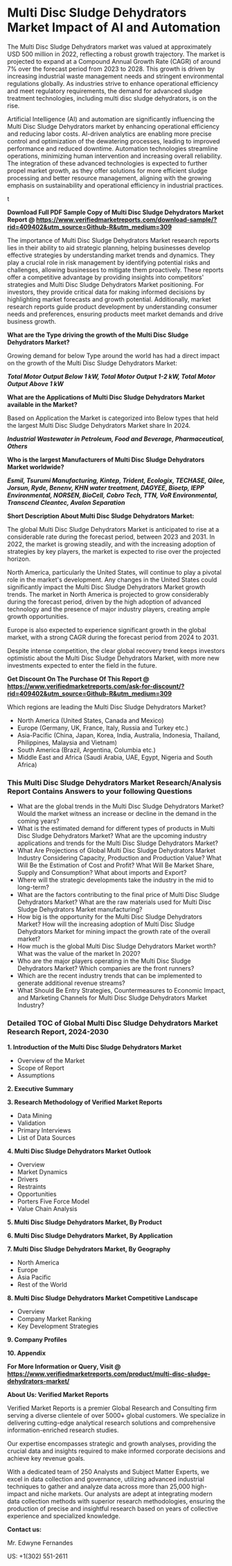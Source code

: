 <meta name="title" content="Global Multi Disc Sludge Dehydrators Market Impact of AI and Automation"><meta name="description" content="The Multi Disc Sludge Dehydrators market was valued at approximately USD 500 million in 2022, reflecting a robust growth trajectory. The market is projected to expand "><meta name="title" content="Multi Disc Sludge Dehydrators Market Size, Share, Scope, Trends, Growth, Opportunities, Analysis, Forecast"><h1>Multi Disc Sludge Dehydrators Market Impact of AI and Automation</h1><p>The Multi Disc Sludge Dehydrators market was valued at approximately USD 500 million in 2022, reflecting a robust growth trajectory. The market is projected to expand at a Compound Annual Growth Rate (CAGR) of around 7% over the forecast period from 2023 to 2028. This growth is driven by increasing industrial waste management needs and stringent environmental regulations globally. As industries strive to enhance operational efficiency and meet regulatory requirements, the demand for advanced sludge treatment technologies, including multi disc sludge dehydrators, is on the rise.</p><p>Artificial Intelligence (AI) and automation are significantly influencing the Multi Disc Sludge Dehydrators market by enhancing operational efficiency and reducing labor costs. AI-driven analytics are enabling more precise control and optimization of the dewatering processes, leading to improved performance and reduced downtime. Automation technologies streamline operations, minimizing human intervention and increasing overall reliability. The integration of these advanced technologies is expected to further propel market growth, as they offer solutions for more efficient sludge processing and better resource management, aligning with the growing emphasis on sustainability and operational efficiency in industrial practices.</p>t</p><p id="" class=""><strong>Download Full PDF Sample Copy of Multi Disc Sludge Dehydrators Market Report @ <a href="https://www.verifiedmarketreports.com/download-sample/?rid=409402&utm_source=Github-R&utm_medium=309" target="_blank">https://www.verifiedmarketreports.com/download-sample/?rid=409402&utm_source=Github-R&utm_medium=309</a></strong></p><p>The importance of&nbsp;Multi Disc Sludge Dehydrators Market research reports lies in their ability to aid strategic planning, helping businesses develop effective strategies by understanding market trends and dynamics. They play a crucial role in risk management by identifying potential risks and challenges, allowing businesses to mitigate them proactively. These reports offer a competitive advantage by providing insights into competitors' strategies and Multi Disc Sludge Dehydrators Market positioning. For investors, they provide critical data for making informed decisions by highlighting market forecasts and growth potential. Additionally, market research reports guide product development by understanding consumer needs and preferences, ensuring products meet market demands and drive business growth.</p><p><strong>What are the&nbsp;Type driving the growth of the Multi Disc Sludge Dehydrators Market?</strong></p><p id="" class="">Growing demand for below Type around the world has had a direct impact on the growth of the Multi Disc Sludge Dehydrators Market:</p><em><strong>Total Motor Output Below 1 kW, Total Motor Output 1-2 kW, Total Motor Output Above 1 kW</strong></em></p><strong>What are the&nbsp;Applications&nbsp;of Multi Disc Sludge Dehydrators Market available in the Market?</strong></p><p id="" class="">Based on Application the Market is categorized into Below types that held the largest Multi Disc Sludge Dehydrators Market share In 2024.</p><em><strong>Industrial Wastewater in Petroleum, Food and Beverage, Pharmaceutical, Others</strong></em></p><strong>Who is the largest Manufacturers of Multi Disc Sludge Dehydrators Market worldwide?</strong></p><p><em><strong>Esmil, Tsurumi Manufacturing, Kintep, Trident, Ecologix, TECHASE, Qilee, Jorsun, Ryde, Benenv, KHN water treatment, DAGYEE, Bioetp, IEPP Environmental, NORSEN, BioCell, Cobro Tech, TTN, VoR Environmental, Transcend Cleantec, Avalon Separation</strong></em></p><p id="" class=""><strong>Short Description About Multi Disc Sludge Dehydrators Market:</strong></p><p>The global Multi Disc Sludge Dehydrators Market is anticipated to rise at a considerable rate during the forecast period, between 2023 and 2031. In 2022, the market is growing steadily, and with the increasing adoption of strategies by key players, the market is expected to rise over the projected horizon.</p><p>North America, particularly the United States, will continue to play a pivotal role in the market's development. Any changes in the United States could significantly impact the Multi Disc Sludge Dehydrators Market growth trends. The market in North America is projected to grow considerably during the forecast period, driven by the high adoption of advanced technology and the presence of major industry players, creating ample growth opportunities.</p><p>Europe is also expected to experience significant growth in the global market, with a strong CAGR during the forecast period from 2024 to 2031.</p><p>Despite intense competition, the clear global recovery trend keeps investors optimistic about the Multi Disc Sludge Dehydrators Market, with more new investments expected to enter the field in the future.</p><p id="" class=""><strong>Get Discount On The Purchase Of This Report @ <a href="https://www.verifiedmarketreports.com/ask-for-discount/?rid=409402&utm_source=Github-R&utm_medium=309" target="_blank">https://www.verifiedmarketreports.com/ask-for-discount/?rid=409402&utm_source=Github-R&utm_medium=309</a></strong></p>Which regions are leading the Multi Disc Sludge Dehydrators Market?</p><ul><li>North America (United States, Canada and Mexico)</li><li>Europe (Germany, UK, France, Italy, Russia and Turkey etc.)</li><li>Asia-Pacific (China, Japan, Korea, India, Australia, Indonesia, Thailand, Philippines, Malaysia and Vietnam)</li><li>South America (Brazil, Argentina, Columbia etc.)</li><li>Middle East and Africa (Saudi Arabia, UAE, Egypt, Nigeria and South Africa)</li></ul><h3 id="" class="">This Multi Disc Sludge Dehydrators Market Research/Analysis Report Contains Answers to your following Questions</h3><ul><li>What are the global trends in the Multi Disc Sludge Dehydrators Market? Would the market witness an increase or decline in the demand in the coming years?</li><li>What is the estimated demand for different types of products in Multi Disc Sludge Dehydrators Market? What are the upcoming industry applications and trends for the Multi Disc Sludge Dehydrators Market?</li><li>What Are Projections of Global Multi Disc Sludge Dehydrators Market Industry Considering Capacity, Production and Production Value? What Will Be the Estimation of Cost and Profit? What Will Be Market Share, Supply and Consumption? What about imports and Export?</li><li>Where will the strategic developments take the industry in the mid to long-term?</li><li>What are the factors contributing to the final price of Multi Disc Sludge Dehydrators Market? What are the raw materials used for Multi Disc Sludge Dehydrators Market manufacturing?</li><li>How big is the opportunity for the Multi Disc Sludge Dehydrators Market? How will the increasing adoption of Multi Disc Sludge Dehydrators Market for mining impact the growth rate of the overall market?</li><li>How much is the global Multi Disc Sludge Dehydrators Market worth? What was the value of the market In 2020?</li><li>Who are the major players operating in the Multi Disc Sludge Dehydrators Market? Which companies are the front runners?</li><li>Which are the recent industry trends that can be implemented to generate additional revenue streams?</li><li>What Should Be Entry Strategies, Countermeasures to Economic Impact, and Marketing Channels for Multi Disc Sludge Dehydrators Market Industry?</li></ul><h3 id="" class="">Detailed TOC of Global Multi Disc Sludge Dehydrators Market Research Report, 2024-2030</h3><p id="" class=""><strong>1. Introduction of the Multi Disc Sludge Dehydrators Market</strong></p><ul><li>Overview of the Market</li><li>Scope of Report</li><li>Assumptions</li></ul><p id="" class=""><strong>2. Executive Summary</strong></p><p id="" class=""><strong>3. Research Methodology of Verified Market Reports</strong></p><ul><li>Data Mining</li><li>Validation</li><li>Primary Interviews</li><li>List of Data Sources</li></ul><p id="" class=""><strong>4. Multi Disc Sludge Dehydrators Market Outlook</strong></p><ul><li>Overview</li><li>Market Dynamics</li><li>Drivers</li><li>Restraints</li><li>Opportunities</li><li>Porters Five Force Model</li><li>Value Chain Analysis</li></ul><p id="" class=""><strong>5. Multi Disc Sludge Dehydrators Market, By Product</strong></p><p id="" class=""><strong>6. Multi Disc Sludge Dehydrators Market, By Application</strong></p><p id="" class=""><strong>7. Multi Disc Sludge Dehydrators Market, By Geography</strong></p><ul><li>North America</li><li>Europe</li><li>Asia Pacific</li><li>Rest of the World</li></ul><p id="" class=""><strong>8. Multi Disc Sludge Dehydrators Market Competitive Landscape</strong></p><ul><li>Overview</li><li>Company Market Ranking</li><li>Key Development Strategies</li></ul><p id="" class=""><strong>9. Company Profiles</strong></p><p id="" class=""><strong>10. Appendix</strong></p><p id="" class=""><strong>For More Information or Query, Visit @ <a href="https://www.verifiedmarketreports.com/product/multi-disc-sludge-dehydrators-market/" target="_blank">https://www.verifiedmarketreports.com/product/multi-disc-sludge-dehydrators-market/</a></strong></p><p id="" class=""><strong>About Us: Verified Market Reports</strong></p><p id="" class="">Verified Market Reports is a premier Global Research and Consulting firm serving a diverse clientele of over 5000+ global customers. We specialize in delivering cutting-edge analytical research solutions and comprehensive information-enriched research studies.</p><p id="" class="">Our expertise encompasses strategic and growth analyses, providing the crucial data and insights required to make informed corporate decisions and achieve key revenue goals.</p><p id="" class="">With a dedicated team of 250 Analysts and Subject Matter Experts, we excel in data collection and governance, utilizing advanced industrial techniques to gather and analyze data across more than 25,000 high-impact and niche markets. Our analysts are adept at integrating modern data collection methods with superior research methodologies, ensuring the production of precise and insightful research based on years of collective experience and specialized knowledge.</p><p id="" class=""><strong>Contact us:</strong></p><p id="" class="">Mr. Edwyne Fernandes</p><p id="" class="">US: +1(302) 551-2611</p>